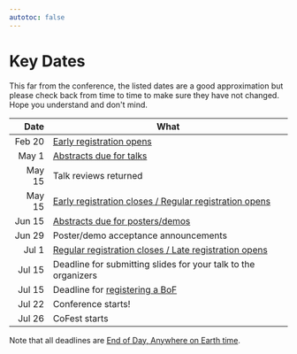 ```yaml
---
autotoc: false
---
```


<slot name="/events/gcc2024/header" />


# Key Dates

This far from the conference, the listed dates are a good approximation but
please check back from time to time to make sure they have not changed. Hope you
understand and don't mind.

| Date   | What |
| -----: | ---  |
| Feb 20 | [Early registration opens](/events/gcc2024/register/) |
| May 1  | [Abstracts due for talks](/events/gcc2024/abstracts/) |
| May 15 | Talk reviews returned |
| May 15 | [Early registration closes / Regular registration opens](/events/gcc2024/register/) |
| Jun 15 | [Abstracts due for posters/demos](/events/gcc2024/abstracts/) |
| Jun 29 | Poster/demo acceptance announcements |
| Jul 1  | [Regular registration closes / Late registration opens](/events/gcc2023/register/) |
| Jul 15 | Deadline for submitting slides for your talk to the organizers |
| Jul 15 | Deadline for [registering a BoF](/events/gcc2024/abstracts/#birds-of-a-feather-bof-sessions) |
| Jul 22 | Conference starts! |
| Jul 26 | CoFest starts |

Note that all deadlines are [End of Day, Anywhere on Earth time](https://time.is/Anywhere_on_Earth).
